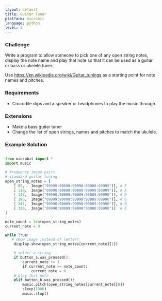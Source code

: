 ```yaml
---
layout: default
title: Guitar Tuner
platform: microbit
language: python
level: 3
---
```

### Challenge

Write a program to allow someone to pick one of any open string notes,
display the note name and play that note so that it can be used as a
guitar or bass or ukelele tuner.

Use https://en.wikipedia.org/wiki/Guitar_tunings as a starting point for
note names and pitches.


### Requirements

* Crocodile clips and a speaker or headphones to play the music through.


### Extensions

* Make a bass guitar tuner
* Change the list of open strings, names and pitches to match the ukulele.


### Example Solution


```python

from microbit import *
import music

# frequency image pairs
# standard guitar tuning
open_string_notes = [
    [ 82,   Image("99999:90000:99990:90000:99999")], # E
    [ 110,  Image("09990:90009:90009:99999:90009")], # A
    [ 147,  Image("99990:90009:90009:90009:99990")], # D
    [ 196,  Image("09999:90000:90999:90009:09990")], # G
    [ 247,  Image("99990:90009:99990:90009:99990")], # B
    [ 330,  Image("09990:90009:99990:90000:09990")]  # E
]

note_count = len(open_string_notes)
current_note = 0

while True:
   # show image instead of letter?
    display.show(open_string_notes[current_note][1])

    # select a string
    if button_a.was_pressed():
        current_note += 1
        if current_note >= note_count:
            current_note = 0
    # play that note
    elif button_b.was_pressed():
        music.pitch(open_string_notes[current_note][0])
        sleep(1000)
        music.stop()

```
